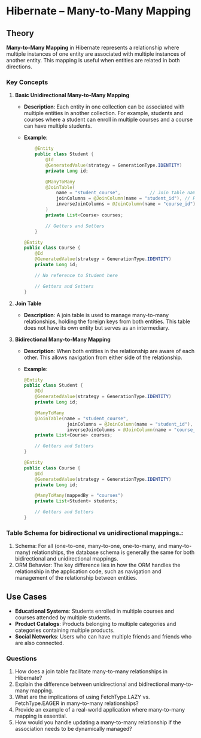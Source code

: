# Hibernate – Many-to-Many Mapping

## Theory

**Many-to-Many Mapping** in Hibernate represents a relationship where multiple instances of one entity are associated with multiple instances of another entity. This mapping is useful when entities are related in both directions.

### Key Concepts

1. **Basic Unidirectional Many-to-Many Mapping**

   - **Description**: Each entity in one collection can be associated with multiple entities in another collection. For example, students and courses where a student can enroll in multiple courses and a course can have multiple students.

   - **Example**:

     ```java
         @Entity
         public class Student {
             @Id
             @GeneratedValue(strategy = GenerationType.IDENTITY)
             private Long id;

             @ManyToMany
             @JoinTable(
                 name = "student_course",           // Join table name
                 joinColumns = @JoinColumn(name = "student_id"), // Foreign key for Student
                 inverseJoinColumns = @JoinColumn(name = "course_id") // Foreign key for Course
             )
             private List<Course> courses;

             // Getters and Setters
         }
     ```

     ```java
     @Entity
     public class Course {
         @Id
         @GeneratedValue(strategy = GenerationType.IDENTITY)
         private Long id;

         // No reference to Student here

         // Getters and Setters
     }
     ```

2. **Join Table**

   - **Description**: A join table is used to manage many-to-many relationships, holding the foreign keys from both entities. This table does not have its own entity but serves as an intermediary.

3. **Bidirectional Many-to-Many Mapping**

   - **Description**: When both entities in the relationship are aware of each other. This allows navigation from either side of the relationship.
   - **Example**:

     ```java
     @Entity
     public class Student {
         @Id
         @GeneratedValue(strategy = GenerationType.IDENTITY)
         private Long id;

         @ManyToMany
         @JoinTable(name = "student_course",
                     joinColumns = @JoinColumn(name = "student_id"),
                     inverseJoinColumns = @JoinColumn(name = "course_id"))
         private List<Course> courses;

         // Getters and Setters
     }
     ```

     ```java
     @Entity
     public class Course {
         @Id
         @GeneratedValue(strategy = GenerationType.IDENTITY)
         private Long id;

         @ManyToMany(mappedBy = "courses")
         private List<Student> students;

         // Getters and Setters
     }
     ```

### Table Schema for bidirectional vs unidirectional mappings.:

1. Schema: For all (one-to-one, many-to-one, one-to-many, and many-to-many) relationships, the database schema is generally the same for both bidirectional and unidirectional mappings.
2. ORM Behavior: The key difference lies in how the ORM handles the relationship in the application code, such as navigation and management of the relationship between entities.

## Use Cases

- **Educational Systems**: Students enrolled in multiple courses and courses attended by multiple students.
- **Product Catalogs**: Products belonging to multiple categories and categories containing multiple products.
- **Social Networks**: Users who can have multiple friends and friends who are also connected.

### Questions

1. How does a join table facilitate many-to-many relationships in Hibernate?
2. Explain the difference between unidirectional and bidirectional many-to-many mapping.
3. What are the implications of using FetchType.LAZY vs. FetchType.EAGER in many-to-many relationships?
4. Provide an example of a real-world application where many-to-many mapping is essential.
5. How would you handle updating a many-to-many relationship if the association needs to be dynamically managed?
